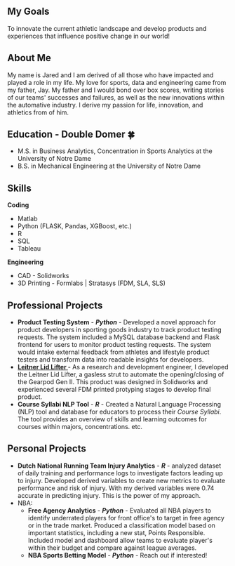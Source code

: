 ## My Goals
To innovate the current athletic landscape and develop products and experiences that influence positive change in our world!

## About Me
My name is Jared and I am derived of all those who have impacted and played a role in my life. My love for sports, data and engineering came from my father, Jay. My father and I would bond over box scores, writing stories of our teams' successes and failures, as well as the new innovations within the automative industry. I derive my passion for life, innovation, and athletics from of him. 

## Education - Double Domer 🍀
* M.S. in Business Analytics, Concentration in Sports Analytics at the University of Notre Dame 
* B.S. in Mechanical Engineering at the University of Notre Dame

## Skills 
**Coding**
* Matlab
* Python (FLASK, Pandas, XGBoost, etc.)
* R
* SQL
* Tableau

**Engineering**
* CAD - Solidworks
* 3D Printing - Formlabs | Stratasys (FDM, SLA, SLS)

## Professional Projects
* **Product Testing System** - **_Python_** - Developed a novel approach for product developers in sporting goods industry to track product testing requests. The system included a MySQL database backend and Flask frontend for users to monitor product testing requests. The system would intake external feedback from athletes and lifestyle product testers and transform data into readable insights for developers.
* **<a href= "https://www.leitnerdesigns.com/collections/accessories/products/gearpod-xl-gen-2" target = "_blank"> Leitner Lid Lifter </a>** - As a research and development engineer, I developed the Leitner Lid Lifter, a gasless strut to automate the opening/closing of the Gearpod Gen II. This product was designed in Solidworks and experienced several FDM printed protyping stages to develop final product.
* **Course Syllabi NLP Tool** - **_R_** - Created a Natural Language Processing (NLP) tool and database for educators to process their _Course Syllabi_. The tool provides an overview of skills and learning outcomes for courses within majors, concentrations. etc.

## Personal Projects
* **Dutch National Running Team Injury Analytics** - **_R_** - analyzed dataset of daily training and performance logs to investigate factors leading up to injury. Developed derived variables to create new metrics to evaluate performance and risk of injury. With my derived variables were 0.74 accurate in predicting injury. This is the power of my approach.
* NBA:
  * **Free Agency Analytics** - **_Python_** - Evaluated all NBA players to identify underrated players for front office's to target in free agency or in the trade market. Produced a classification model based on important statistics, including a new stat, Points Responsible. Included model and dashboard allow teams to evaluate player's within their budget and compare against league averages.
  * **NBA Sports Betting Model** - **_Python_** - Reach out if interested!
